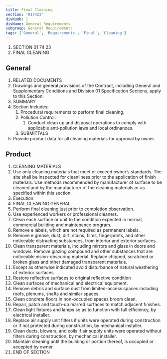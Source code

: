 ```yaml
---
title: Final Cleaning
section: '017423'
divNumb: 1
divName: General Requirements
subgroup: General Requirements
tags: ['General', 'Requirements', 'Final', 'Cleaning']
---
```


1. SECTION 01 74 23
1. FINAL CLEANING

## General

01. RELATED DOCUMENTS
   1. Drawings and general provisions of the Contract, including General and Supplementary
Conditions and Division 01 Specification Sections, apply to this Section.
   1. SUMMARY
1. Section Includes:
      1. Procedural requirements to perform final cleaning.
      1. Pollution Control:
         1. Conduct clean up and disposal operations to comply with applicable anti-pollution laws and local ordinances.
   1. SUBMITTALS
1. Provide product data for all cleaning materials for approval by owner.

## Product

01. CLEANING MATERIALS
   1. Use only cleaning materials that meet or exceed owner’s standards. The site shall be inspected for cleanliness prior to the application of finish materials. Use methods recommended by manufacturer of surface to be cleaned and by the manufacturer of the cleaning materials or as specified within this section.
   1. Execution
01. FINAL CLEANING GENERAL
   1. Perform final cleaning just prior to completion observation.
1. Use experienced workers or professional cleaners.
2. Clean each surface or unit to the condition expected in normal, commercial building and maintenance program.
3. Remove e labels, which are not required as permanent labels.
4. Remove e grease, dust, dirt, stains, films, fingerprints, and other noticeable distracting substances, from interior and exterior surfaces.
5. Clean transparent materials, including mirrors and glass in doors and windows. Remove glazing compound and other substances that are noticeable vision-obscuring material. Replace chipped, scratched or broken glass and other damaged transparent materials.
6. Except as otherwise indicated avoid disturbance of natural weathering of exterior surfaces.
7. Restore reflective surfaces to original reflective condition
8. Clean surfaces of mechanical and electrical equipment.
9. Remove debris and surface dust from limited-access spaces including roofs, plenums, shafts and similar spaces.
10. Clean concrete floors in non-occupied spaces broom clean.
11. Repair, patch and touch-up marred surfaces to match adjacent finishes.
12. Clean light fixtures and lamps so as to function with full efficiency, by electrical installer.
13. Replace air supply unit filters if units were operated during construction or if not protected during construction, by mechanical installer.
14. Clean ducts, blowers, and coils if air supply units were operated without filters during construction, by mechanical installer.
15. Maintain cleaning until the building or portion thereof, is occupied or accepted by owner.
1. END OF SECTION


